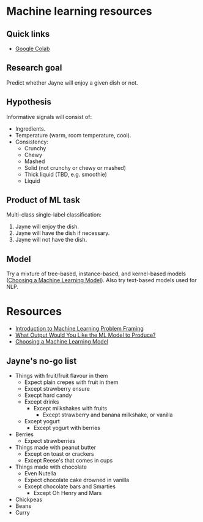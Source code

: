 # Machine learning resources

## Quick links

-   [Google Colab](https://colab.research.google.com)

## Research goal

Predict whether Jayne will enjoy a given dish or not.

## Hypothesis

Informative signals will consist of:

-   Ingredients.
-   Temperature (warm, room temperature, cool).
-   Consistency:
    -   Crunchy
    -   Chewy
    -   Mashed
    -   Solid (not crunchy or chewy or mashed)
    -   Thick liquid (TBD, e.g. smoothie)
    -   Liquid

## Product of ML task

Multi-class single-label classification:

1. Jayne will enjoy the dish.
2. Jayne will have the dish if necessary.
3. Jayne will not have the dish.

## Model

Try a mixture of tree-based, instance-based, and kernel-based models ([Choosing a Machine Learning Model](https://towardsdatascience.com/part-i-choosing-a-machine-learning-model-9821eecdc4ce)). Also try text-based models used for NLP.

# Resources

-   [Introduction to Machine Learning Problem Framing](https://developers.google.com/machine-learning/problem-framing/big-questions)
-   [What Output Would You Like the ML Model to Produce?](https://developers.google.com/machine-learning/problem-framing/framing#what-output-would-you-like-the-ml-model-to-produce)
-   [Choosing a Machine Learning Model](https://towardsdatascience.com/part-i-choosing-a-machine-learning-model-9821eecdc4ce)

## Jayne's no-go list

-   Things with fruit/fruit flavour in them
    -   Expect plain crepes with fruit in them
    -   Except strawberry ensure
    -   Execpt hard candy
    -   Except drinks
        -   Except milkshakes with fruits
            -   Except strawberry and banana milkshake, or vanilla
    -   Except yogurt
        -   Except yogurt with berries
-   Berries
    -   Expect strawberries
-   Things made with peanut butter
    -   Except on toast or crackers
    -   Except Reese's that comes in cups
-   Things made with chocolate
    -   Even Nutella
    -   Expect chocolate cake drowned in vanilla
    -   Except chocolate bars and Smarties
        -   Except Oh Henry and Mars
-   Chickpeas
-   Beans
-   Curry

